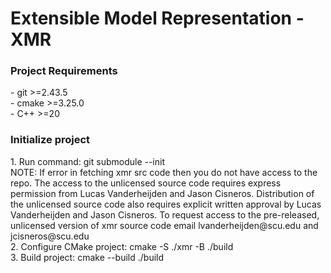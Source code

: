 <h1>Extensible Model Representation - XMR</h1>
<h3>Project Requirements</h3>
- git >=2.43.5 <br>
- cmake >=3.25.0 <br>
- C++ >=20 <br>
<h3>Initialize project</h3>
1. Run command: git submodule --init <br>
NOTE: If error in fetching xmr src code then you do not have access to the repo. The access to the unlicensed source code requires express permission from Lucas Vanderheijden and Jason Cisneros. Distribution of the unlicensed source code also requires explicit written approval by Lucas Vanderheijden and Jason Cisneros. To request access to  the pre-released, unlicensed version of xmr source code email lvanderheijden@scu.edu and jcisneros@scu.edu <br>
2. Configure CMake project: cmake -S ./xmr -B ./build <br>
3. Build project: cmake --build ./build 